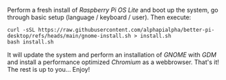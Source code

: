 Perform a fresh install of _Raspberry Pi OS Lite_ and boot up the system, go through basic setup (language / keyboard / user). Then execute:
```
curl -sSL https://raw.githubusercontent.com/alphapialpha/better-pi-desktop/refs/heads/main/gnome-install.sh > install.sh
bash install.sh
```
It will update the system and perform an installation of _GNOME_ with _GDM_ and install a performance optimized _Chromium_ as a webbrowser. That's it! The rest is up to you...
Enjoy!
